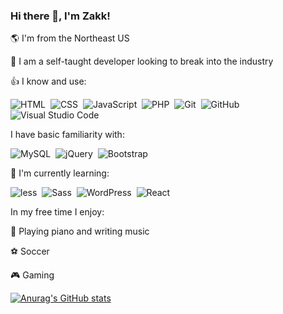 ### Hi there 👋, I'm Zakk!

🌎 I'm from the Northeast US

📓 I am a self-taught developer looking to break into the industry

👍 I know and use:

![HTML](https://img.shields.io/badge/-HTML-05122A?style=flat&logo=HTML5)&nbsp;
![CSS](https://img.shields.io/badge/-CSS-05122A?style=flat&logo=CSS3&logoColor=1572B6)&nbsp;
![JavaScript](https://img.shields.io/badge/-JavaScript-05122A?style=flat&logo=javascript)&nbsp;
![PHP](https://img.shields.io/badge/-PHP-05122A?style=flat&logo=PHP)&nbsp;
![Git](https://img.shields.io/badge/-Git-05122A?style=flat&logo=git)&nbsp;
![GitHub](https://img.shields.io/badge/-GitHub-05122A?style=flat&logo=github)&nbsp;
![Visual Studio Code](https://img.shields.io/badge/-Visual%20Studio%20Code-05122A?style=flat&logo=visual-studio-code&logoColor=007ACC)&nbsp;

I have basic familiarity with:

![MySQL](https://img.shields.io/badge/-MySQL-05122A?style=flat&logo=MySQL)&nbsp;
![jQuery](https://img.shields.io/badge/-jQuery-05122A?style=flat&logo=jQuery)&nbsp;
![Bootstrap](https://img.shields.io/badge/-Bootstrap-05122A?style=flat&logo=bootstrap)&nbsp;

📖 I'm currently learning:

![less](https://img.shields.io/badge/-less-05122A?style=flat&logo=less)&nbsp;
![Sass](https://img.shields.io/badge/-Sass-05122A?style=flat&logo=Sass)&nbsp;
![WordPress](https://img.shields.io/badge/-WordPress-05122A?style=flat&logo=WordPress)&nbsp;
![React](https://img.shields.io/badge/-React-05122A?style=flat&logo=react)&nbsp;

In my free time I enjoy:

🎵 Playing piano and writing music

⚽ Soccer

🎮 Gaming



[![Anurag's GitHub stats](https://github-readme-stats.vercel.app/api?username=ZBow7&show_icons=true&theme=gruvbox)](https://github.com/anuraghazra/github-readme-stats)

